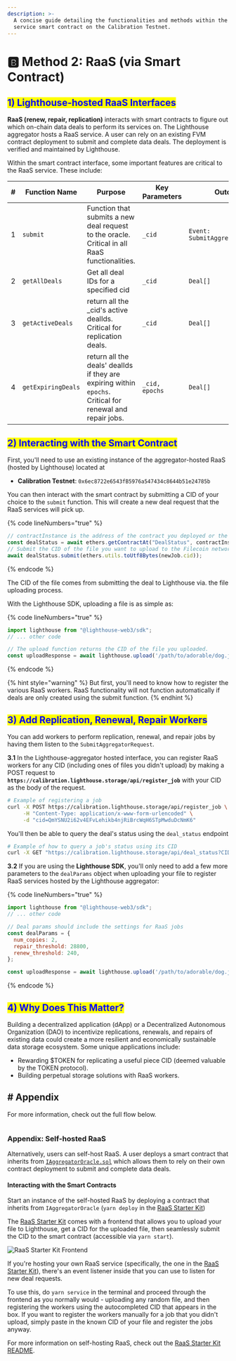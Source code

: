 ```yaml
---
description: >-
  A concise guide detailing the functionalities and methods within the RaaS
  service smart contract on the Calibration Testnet.
---
```


# 🅱 Method 2: RaaS (via Smart Contract)

## <mark style="color:blue;">1) Lighthouse-hosted RaaS Interfaces</mark>

**RaaS (renew, repair, replication)** interacts with smart contracts to figure out which on-chain data deals to perform its services on. The Lighthouse aggregator hosts a RaaS service. A user can rely on an existing FVM contract deployment to submit and complete data deals. The deployment is verified and maintained by Lighthouse.

Within the smart contract interface, some important features are critical to the RaaS service. These include:

<table><thead><tr><th width="69">#</th><th width="196">Function Name</th><th width="174">Purpose</th><th width="155">Key Parameters</th><th>Outcome</th></tr></thead><tbody><tr><td>1</td><td><code>submit</code></td><td>Function that submits a new deal request to the oracle. Critical in all RaaS functionalities.</td><td><code>_cid</code></td><td><code>Event: SubmitAggregatorRequest</code></td></tr><tr><td>2</td><td><code>getAllDeals</code></td><td>Get all deal IDs for a specified cid</td><td><code>_cid</code></td><td><code>Deal[]</code></td></tr><tr><td>3</td><td><code>getActiveDeals</code></td><td>return all the _cid's active dealIds. Critical for replication deals.</td><td><code>_cid</code></td><td><code>Deal[]</code></td></tr><tr><td>4</td><td><code>getExpiringDeals</code></td><td>return all the deals' dealIds if they are expiring within <code>epochs</code>. Critical for renewal and repair jobs.</td><td><code>_cid, epochs</code></td><td><code>Deal[]</code></td></tr></tbody></table>

## <mark style="color:blue;">2) Interacting with the Smart Contract</mark>

First, you'll need to use an existing instance of the aggregator-hosted RaaS (hosted by Lighthouse) located at

* **Calibration Testnet**: `0x6ec8722e6543fB5976a547434c8644b51e24785b`

You can then interact with the smart contract by submitting a CID of your choice to the `submit` function. This will create a new deal request that the RaaS services will pick up.

{% code lineNumbers="true" %}
```javascript
// contractInstance is the address of the contract you deployed or the aggregator-hosted RaaS address above.
const dealStatus = await ethers.getContractAt("DealStatus", contractInstance);
// Submit the CID of the file you want to upload to the Filecoin network in the following way.
await dealStatus.submit(ethers.utils.toUtf8Bytes(newJob.cid));
```
{% endcode %}

The CID of the file comes from submitting the deal to Lighthouse via. the file uploading process.

With the Lighthouse SDK, uploading a file is as simple as:

{% code lineNumbers="true" %}
```javascript
import lighthouse from "@lighthouse-web3/sdk";
// ... other code

// The upload function returns the CID of the file you uploaded.
const uploadResponse = await lighthouse.upload('/path/to/adorable/dog.jpg', 'YOUR_API_KEY');
```
{% endcode %}

{% hint style="warning" %}
But first, you'll need to know how to register the various RaaS workers. RaaS functionality will not function automatically if deals are only created using the submit function.
{% endhint %}

## <mark style="color:blue;">3) Add Replication, Renewal, Repair Workers</mark>

You can add workers to perform replication, renewal, and repair jobs by having them listen to the `SubmitAggregatorRequest`.

**3.1** In the Lighthouse-aggregator hosted interface, you can register RaaS workers for any CID (including ones of files you didn't upload) by making a POST request to **`https://calibration.lighthouse.storage/api/register_job`** with your CID as the body of the request.

```bash
# Example of registering a job
curl -X POST https://calibration.lighthouse.storage/api/register_job \
     -H "Content-Type: application/x-www-form-urlencoded" \
     -d "cid=QmYSNU2i62v4EFvLehikb4njRiBrcWqH6STpMwduDcNmK6"
```

You'll then be able to query the deal's status using the `deal_status` endpoint

```bash
# Example of how to query a job's status using its CID
curl -X GET "https://calibration.lighthouse.storage/api/deal_status?CID=your_CID_here"
```

**3.2** If you are using the **Lighthouse SDK**, you'll only need to add a few more parameters to the `dealParams` object when uploading your file to register RaaS services hosted by the Lighthouse aggregator:

{% code lineNumbers="true" %}
```javascript
import lighthouse from "@lighthouse-web3/sdk";
// ... other code

// Deal params should include the settings for RaaS jobs
const dealParams = {
  num_copies: 2,
  repair_threshold: 28800,
  renew_threshold: 240,
};

const uploadResponse = await lighthouse.upload('/path/to/adorable/dog.jpg', 'YOUR_API_KEY', false, dealParams);
```
{% endcode %}

## <mark style="color:blue;">4) Why Does This Matter?</mark>

Building a decentralized application (dApp) or a Decentralized Autonomous Organization (DAO) to incentivize replications, renewals, and repairs of existing data could create a more resilient and economically sustainable data storage ecosystem. Some unique applications include:

* Rewarding $TOKEN for replicating a useful piece CID (deemed valuable by the TOKEN protocol).
* Building perpetual storage solutions with RaaS workers.

## # Appendix

For more information, check out the full flow below.

<figure><img src="../.gitbook/assets/Screenshot 2023-07-20 153345.png" alt=""><figcaption></figcaption></figure>

### Appendix: Self-hosted RaaS

Alternatively, users can self-host RaaS. A user deploys a smart contract that inherits from [`IAggregatorOracle.sol`](https://github.com/xBalbinus/fevm-data-segment/blob/main/contracts/aggregator-oracle/IAggregatorOracle.sol) which allows them to rely on their own contract deployment to submit and complete data deals.

#### Interacting with the Smart Contracts

Start an instance of the self-hosted RaaS by deploying a contract that inherits from `IAggregatorOracle` (`yarn deploy` in the [RaaS Starter Kit](https://github.com/filecoin-project/raas-starter-kit))

The [RaaS Starter Kit](https://github.com/filecoin-project/raas-starter-kit) comes with a frontend that allows you to upload your file to Lighthouse, get a CID for the uploaded file, then seamlessly submit the CID to the smart contract (accessible via `yarn start`).

![RaaS Starter Kit Frontend](../.gitbook/assets/Frontend.png)

If you're hosting your own RaaS service (specifically, the one in the [RaaS Starter Kit](https://github.com/filecoin-project/raas-starter-kit)), there's an event listener inside that you can use to listen for new deal requests.

To use this, do `yarn service` in the terminal and proceed through the frontend as you normally would - uploading any random file, and then registering the workers using the autocompleted CID that appears in the box. If you want to register the workers manually for a job that you didn't upload, simply paste in the known CID of your file and register the jobs anyway.

For more information on self-hosting RaaS, check out the [RaaS Starter Kit README](https://github.com/filecoin-project/raas-starter-kit#readme).
